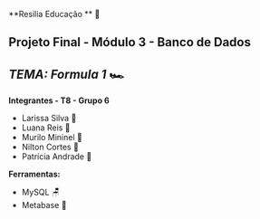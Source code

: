 **Resilia Educação ** 🦉

## Projeto Final - Módulo 3 - Banco de Dados

 ## ***TEMA: Formula 1*** 🏎️

 **Integrantes - T8 - Grupo 6** 
 - Larissa Silva 💛
 - Luana Reis 💛
 - Murilo Mininel 💛
 - Nilton Cortes 💛
 - Patrícia  Andrade 💛
 
 **Ferramentas:** 
 - MySQL 🪑
 - Metabase 🎲

